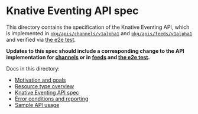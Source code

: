 # Knative Eventing API spec

This directory contains the specification of the Knative Eventing API, which is
implemented in [`pkg/apis/channels/v1alpha1`](/pkg/apis/channels/v1alpha1) and
[`pkg/apis/feeds/v1alpha1`](/pkg/apis/feeds/v1alpha1) and verified via [the e2e
test](/test/e2e).

**Updates to this spec should include a corresponding change to the
API implementation for [channels](/pkg/apis/channels/v1alpha1) or
in [feeds](/pkg/apis/feeds/v1alpha1) and [the e2e test](/test/e2e).**

Docs in this directory:

* [Motivation and goals](motivation.md)
* [Resource type overview](overview.md)
* [Knative Eventing API spec](spec.md)
* [Error conditions and reporting](errors.md)
* [Sample API usage](normative_examples.md)